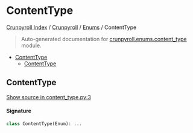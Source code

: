 # ContentType

[Crunpyroll Index](../../README.md#crunpyroll-index) / [Crunpyroll](../index.md#crunpyroll) / [Enums](./index.md#enums) / ContentType

> Auto-generated documentation for [crunpyroll.enums.content_type](https://github.com/stefanodvx/crunpyroll/blob/main/crunpyroll/enums/content_type.py) module.

- [ContentType](#contenttype)
  - [ContentType](#contenttype-1)

## ContentType

[Show source in content_type.py:3](https://github.com/stefanodvx/crunpyroll/blob/main/crunpyroll/enums/content_type.py#L3)

#### Signature

```python
class ContentType(Enum): ...
```